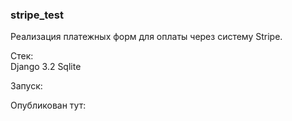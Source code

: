 ### stripe_test

Реализация платежных форм для оплаты через систему Stripe.  

Стек:  
Django 3.2
Sqlite





Запуск:  






Опубликован тут:




